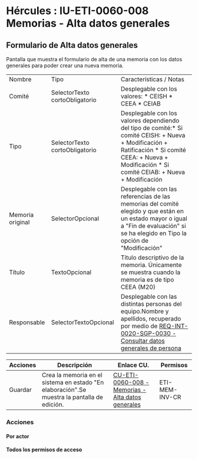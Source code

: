 # Hércules : IU\-ETI\-0060\-008 Memorias \- Alta datos generales



## Formulario de Alta datos generales

Pantalla que muestra el formulario de alta de una memoria con los datos generales para poder crear una nueva memoria.



|  | | |
| --- | --- | --- |
| Nombre | Tipo | Características / Notas |
| Comité | SelectorTexto cortoObligatorio | Desplegable con los valores: * CEISH * CEEA * CEIAB |
| Tipo | SelectorTexto cortoObligatorio | Desplegable con los valores dependiendo del tipo de comité:* Si comité CEISH: 	+ Nueva 	+ Modificación 	+ Ratificación * Si comité CEEA: 	+ Nueva 	+ Modificación * Si comité CEIAB: 	+ Nueva 	+ Modificación |
| Memoria original | SelectorOpcional | Desplegable con las referencias de las memorias del comité elegido y que están en un estado mayor o igual a "Fin de evaluación" si se ha elegido en Tipo la opción de "Modificación" |
| Título | TextoOpcional | Título descriptivo de la memoria. Únicamente se muestra cuando la memoria es de tipo CEEA (M20\) |
| Responsable | SelectorTextoOpcional | Desplegable con las distintas personas del equipo.Nombre y apellidos, recuperado por medio de [REQ\-INT\-0020\-SGP\-0030 \- Consultar datos generales de persona](/hercules/sgi-sistema-de-gestion-de-investigacion/requisitos-y-analisis-funcional/analisis-funcional-sgi-hercules/gen-aspectos-generales/int-requisitos-de-integracion/req-int-0020-sgp-integracion-con-sistema-de-gestion-de-personas/req-int-0020-sgp-0030-consultar-datos-generales-de-persona.md "/hercules/sgi-sistema-de-gestion-de-investigacion/requisitos-y-analisis-funcional/analisis-funcional-sgi-hercules/gen-aspectos-generales/int-requisitos-de-integracion/req-int-0020-sgp-integracion-con-sistema-de-gestion-de-personas/req-int-0020-sgp-0030-consultar-datos-generales-de-persona.md") |

  


  




| Acciones | Descripción | Enlace CU. | Permisos |
| --- | --- | --- | --- |
| Guardar | Crea la memoria en el sistema en estado "En elaboración".Se muestra la pantalla de edición. | [CU\-ETI\-0060\-008 \- Memorias \- Alta datos generales](/hercules/sgi-sistema-de-gestion-de-investigacion/requisitos-y-analisis-funcional/analisis-funcional-sgi-hercules/eti-modulo-de-etica/eti-casos-de-uso/cu-eti-0060-peticiones-de-evaluacion-investigador/cu-eti-0060-008-memorias-alta-datos-generales.md "/hercules/sgi-sistema-de-gestion-de-investigacion/requisitos-y-analisis-funcional/analisis-funcional-sgi-hercules/eti-modulo-de-etica/eti-casos-de-uso/cu-eti-0060-peticiones-de-evaluacion-investigador/cu-eti-0060-008-memorias-alta-datos-generales.md") | ETI\-MEM\-INV\-CR |

  


### Acciones

#### Por actor

#### Todos los permisos de acceso




